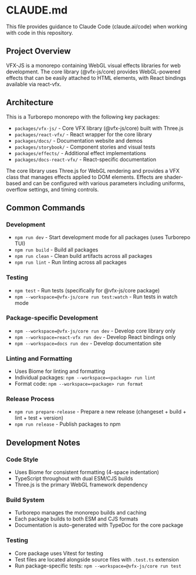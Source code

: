 # CLAUDE.md

This file provides guidance to Claude Code (claude.ai/code) when working with code in this repository.

## Project Overview

VFX-JS is a monorepo containing WebGL visual effects libraries for web development. The core library (@vfx-js/core) provides WebGL-powered effects that can be easily attached to HTML elements, with React bindings available via react-vfx.

## Architecture

This is a Turborepo monorepo with the following key packages:
- `packages/vfx-js/` - Core VFX library (@vfx-js/core) built with Three.js
- `packages/react-vfx/` - React wrapper for the core library
- `packages/docs/` - Documentation website and demos
- `packages/storybook/` - Component stories and visual tests
- `packages/effects/` - Additional effect implementations
- `packages/docs-react-vfx/` - React-specific documentation

The core library uses Three.js for WebGL rendering and provides a VFX class that manages effects applied to DOM elements. Effects are shader-based and can be configured with various parameters including uniforms, overflow settings, and timing controls.

## Common Commands

### Development
- `npm run dev` - Start development mode for all packages (uses Turborepo TUI)
- `npm run build` - Build all packages
- `npm run clean` - Clean build artifacts across all packages
- `npm run lint` - Run linting across all packages

### Testing
- `npm test` - Run tests (specifically for @vfx-js/core package)
- `npm --workspace=@vfx-js/core run test:watch` - Run tests in watch mode

### Package-specific Development
- `npm --workspace=@vfx-js/core run dev` - Develop core library only
- `npm --workspace=react-vfx run dev` - Develop React bindings only
- `npm --workspace=docs run dev` - Develop documentation site

### Linting and Formatting
- Uses Biome for linting and formatting
- Individual packages: `npm --workspace=<package> run lint`
- Format code: `npm --workspace=<package> run format`

### Release Process
- `npm run prepare-release` - Prepare a new release (changeset + build + lint + test + version)
- `npm run release` - Publish packages to npm

## Development Notes

### Code Style
- Uses Biome for consistent formatting (4-space indentation)
- TypeScript throughout with dual ESM/CJS builds
- Three.js is the primary WebGL framework dependency

### Build System
- Turborepo manages the monorepo builds and caching
- Each package builds to both ESM and CJS formats
- Documentation is auto-generated with TypeDoc for the core package

### Testing
- Core package uses Vitest for testing
- Test files are located alongside source files with `.test.ts` extension
- Run package-specific tests: `npm --workspace=@vfx-js/core run test`
